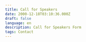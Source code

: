 ```yaml
---
title: Call for Speakers
date: 2000-12-18T03:10:36.000Z
draft: false
language: en
description: Call for Speakers Form
tags: Contact
---
```


<!-- Redirect to speaker form -->
<script type="text/javascript">
    window.location.href = "https://forms.gle/TXE4Y2d5vS67ptkR7";
</script>

<!-- <iframe src="https://docs.google.com/forms/d/e/1FAIpQLSeG5kX_Dq-LhF509G2Rvr5enl0yJzEhQd-M9IXcYbW5xikIAQ/viewform?embedded=true" width="640" height="1656" frameborder="0" marginheight="0" marginwidth="0">Loading…</iframe> -->